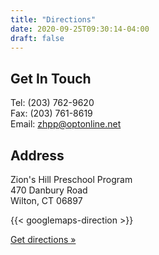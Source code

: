```yaml
---
title: "Directions"
date: 2020-09-25T09:30:14-04:00
draft: false
---
```


## Get In Touch

Tel: (203) 762-9620  
Fax: (203) 761-8619  
Email: zhpp@optonline.net

## Address

Zion's Hill Preschool Program  
470 Danbury Road  
Wilton, CT 06897

{{< googlemaps-direction >}}

[Get directions &raquo;](https://maps.google.com/maps?q=470+Danbury+Road+Wilton,+CT+06897&daddr=470+Danbury+Rd,+Wilton,+CT+06897&oe=utf-8&client=firefox-a&hnear=0x89e802f971eff455:0xeb5fc08650a162d4,470+Danbury+Rd,+Wilton,+CT+06897&gl=us&t=m&z=16)
